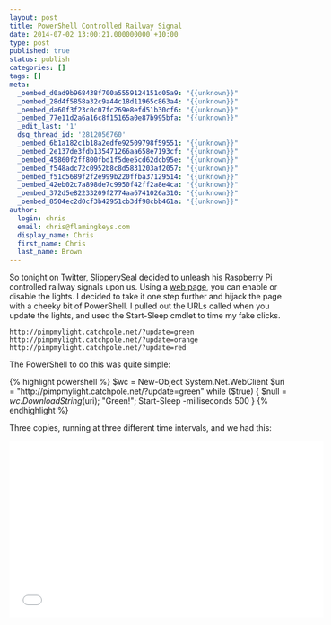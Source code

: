 ```yaml
---
layout: post
title: PowerShell Controlled Railway Signal
date: 2014-07-02 13:00:21.000000000 +10:00
type: post
published: true
status: publish
categories: []
tags: []
meta:
  _oembed_d0ad9b968438f700a5559124151d05a9: "{{unknown}}"
  _oembed_28d4f5858a32c9a44c18d11965c863a4: "{{unknown}}"
  _oembed_da60f3f23c0c07fc269e8efd51b30cf6: "{{unknown}}"
  _oembed_77e11d2a6a16c8f15165a0e87b995bfa: "{{unknown}}"
  _edit_last: '1'
  dsq_thread_id: '2812056760'
  _oembed_6b1a182c1b18a2edfe92509798f59551: "{{unknown}}"
  _oembed_2e137de3fdb135471266aa658e7193cf: "{{unknown}}"
  _oembed_45860f2ff800fbd1f5dee5cd62dcb95e: "{{unknown}}"
  _oembed_f548adc72c0952b8c8d5831203af2057: "{{unknown}}"
  _oembed_f51c5689f2f2e999b220ffba37129514: "{{unknown}}"
  _oembed_42eb02c7a898de7c9950f42ff2a8e4ca: "{{unknown}}"
  _oembed_372d5e82233209f2774aa6741026a310: "{{unknown}}"
  _oembed_8504ec2d0cf3b42951cb3df98cbb461a: "{{unknown}}"
author:
  login: chris
  email: chris@flamingkeys.com
  display_name: Chris
  first_name: Chris
  last_name: Brown
---
```

So tonight on Twitter, [SlipperySeal](https://twitter.com/SlipperySeal) decided to unleash his Raspberry Pi controlled railway signals upon us. Using a [web page](http://pimpmylight.catchpole.net/), you can enable or disable the lights. I decided to take it one step further and hijack the page with a cheeky bit of PowerShell. I pulled out the URLs called when you update the lights, and used the Start-Sleep cmdlet to time my fake clicks.

    http://pimpmylight.catchpole.net/?update=green
    http://pimpmylight.catchpole.net/?update=orange
    http://pimpmylight.catchpole.net/?update=red

The PowerShell to do this was quite simple: 

{% highlight powershell %}
$wc = New-Object System.Net.WebClient 
$uri = "http://pimpmylight.catchpole.net/?update=green"
while ($true) { 
  $null = $wc.DownloadString($uri); 
  "Green!"; 
  Start-Sleep -milliseconds 500 
}
{% endhighlight %}

Three copies, running at three different time intervals, and we had this:

<iframe width="560" height="315" src="//www.youtube.com/embed/IZR0h7nRaK0" frameborder="0" allowfullscreen=""></iframe>
